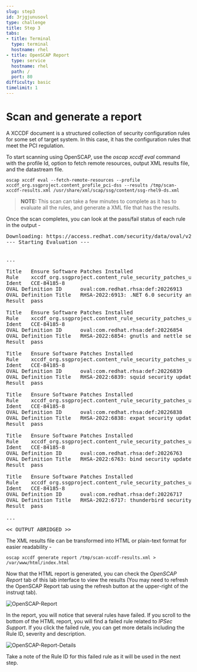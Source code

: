 ```yaml
---
slug: step3
id: 3rjgjunusovl
type: challenge
title: Step 3
tabs:
- title: Terminal
  type: terminal
  hostname: rhel
- title: OpenSCAP Report
  type: service
  hostname: rhel
  path: /
  port: 80
difficulty: basic
timelimit: 1
---
```

# Scan and generate a report

A XCCDF document is a structured collection of security configuration rules for some set of target system. In this case, it has the
configuration rules that meet the PCI regulation.

To start scanning using OpenSCAP, use the *oscap xccdf eval* command with the profile Id, option to fetch remote resources, output XML results file, and
the datastream file.

```
oscap xccdf eval --fetch-remote-resources --profile xccdf_org.ssgproject.content_profile_pci-dss --results /tmp/scan-xccdf-results.xml /usr/share/xml/scap/ssg/content/ssg-rhel9-ds.xml
```

>__NOTE:__ This scan can take a few minutes to complete as it has to evaluate all the rules, and generate a XML file that has the results.

Once the scan completes, you can look at the pass/fail status of each rule in the output -

<pre class="file">
Downloading: https://access.redhat.com/security/data/oval/v2/RHEL9/rhel-9.oval.xml.bz2 ... ok
--- Starting Evaluation ---


...

Title   Ensure Software Patches Installed
Rule    xccdf_org.ssgproject.content_rule_security_patches_up_to_date
Ident   CCE-84185-8
OVAL Definition ID      oval:com.redhat.rhsa:def:20226913
OVAL Definition Title   RHSA-2022:6913: .NET 6.0 security and bugfix update (Moderate)
Result  pass

Title   Ensure Software Patches Installed
Rule    xccdf_org.ssgproject.content_rule_security_patches_up_to_date
Ident   CCE-84185-8
OVAL Definition ID      oval:com.redhat.rhsa:def:20226854
OVAL Definition Title   RHSA-2022:6854: gnutls and nettle security, bug fix, and enhancement update (Moderate)
Result  pass

Title   Ensure Software Patches Installed
Rule    xccdf_org.ssgproject.content_rule_security_patches_up_to_date
Ident   CCE-84185-8
OVAL Definition ID      oval:com.redhat.rhsa:def:20226839
OVAL Definition Title   RHSA-2022:6839: squid security update (Important)
Result  pass

Title   Ensure Software Patches Installed
Rule    xccdf_org.ssgproject.content_rule_security_patches_up_to_date
Ident   CCE-84185-8
OVAL Definition ID      oval:com.redhat.rhsa:def:20226838
OVAL Definition Title   RHSA-2022:6838: expat security update (Important)
Result  pass

Title   Ensure Software Patches Installed
Rule    xccdf_org.ssgproject.content_rule_security_patches_up_to_date
Ident   CCE-84185-8
OVAL Definition ID      oval:com.redhat.rhsa:def:20226763
OVAL Definition Title   RHSA-2022:6763: bind security update (Important)
Result  pass

Title   Ensure Software Patches Installed
Rule    xccdf_org.ssgproject.content_rule_security_patches_up_to_date
Ident   CCE-84185-8
OVAL Definition ID      oval:com.redhat.rhsa:def:20226717
OVAL Definition Title   RHSA-2022:6717: thunderbird security update (Important)
Result  pass

...

<< OUTPUT ABRIDGED >>
</pre>


The XML results file can be transformed into HTML or plain-text format for easier readability -

```
oscap xccdf generate report /tmp/scan-xccdf-results.xml > /var/www/html/index.html
```

Now that the HTML report is generated, you can check the *OpenSCAP Report* tab of this lab interface to view the results (You may need to refresh the OpenSCAP Report tab using the refresh button at the upper-right of the instruqt tab).

![OpenSCAP-Report](../assets/Openscan-Report-Fail.png)

In the report, you will notice that several rules have failed. If you scroll to the bottom of the HTML report, you will find a failed rule related to *IPSec Support*. If you click the failed rule, you can get more details including the Rule ID, severity and description.

![OpenSCAP-Report-Details](../assets/Openscan-Report-Fail-Details.png)

Take a note of the Rule ID for this failed rule as it will be used in the next step.

